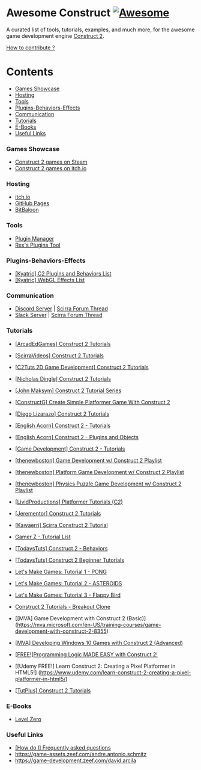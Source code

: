 # Awesome Construct [![Awesome](https://cdn.rawgit.com/sindresorhus/awesome/d7305f38d29fed78fa85652e3a63e154dd8e8829/media/badge.svg)](https://github.com/sindresorhus/awesome)
A curated list of tools, tutorials, examples, and much more, for the awesome game development engine [Construct 2](https://www.scirra.com/construct2).

[How to contribute ?](https://github.com/armaldio/awesome-construct/blob/master/Contribute.md)

# Contents

- [Games Showcase](#games-showcase)
- [Hosting](#hosting)
- [Tools](#tools)
- [Plugins-Behaviors-Effects](#add-onlist)
- [Communication](#communication)
- [Tutorials](#tutorials)
- [E-Books](#ebooks)
- [Useful Links](#usefullinks)

### Games Showcase
* [Construct 2 games on Steam](http://steamcommunity.com/sharedfiles/filedetails/?id=103535227)
* [Construct 2 games on itch.io](https://itch.io/games/tag-construct-2)

### Hosting
* [itch.io](http://www.itch.io)
* [GitHub Pages](http://pages.github.com)
* [BitBaloon](https://www.bitballoon.com)

### Tools
* [Plugin Manager](https://armaldio.itch.io/construct-2-plugin-manager)
* [Rex's Plugins Tool](https://rexrainbow.github.io/C2RexDoc/c2rexplugins.weebly.com/index.html)

### Plugins-Behaviors-Effects
* [[Kyatric] C2 Plugins and Behaviors List](https://www.scirra.com/forum/viewtopic.php?t=65170&start=0)
* [[Kyatric] WebGL Effects List](https://www.scirra.com/forum/viewtopic.php?t=74374&start=0)

### Communication
* [Discord Server](https://discord.gg/8RJBHbX) | [Scirra Forum Thread](https://www.scirra.com/forum/there-is-a-construct-2-discord-server-chat-app-join-us_t181854)
* [Slack Server](https://scirra.slack.com) | [Scirra Forum Thread](https://www.scirra.com/forum/live-span-class-posthilit-chat-span-for-scirra-com_p1003130?#p1003130)

### Tutorials
* [[ArcadEdGames] Construct 2 Tutorials](https://www.youtube.com/playlist?list=PLmyh0_jcCzcoPTgHkm4CJSw_sdK5lPSb_)
* [[ScirraVideos] Construct 2 Tutorials](https://www.youtube.com/user/ScirraVideos/playlists)
* [[C2Tuts 2D Game Development] Construct 2 Tutorials](https://www.youtube.com/playlist?list=PLGdBDrsyOPm9XGiq1w_8DvbEQbHmkn7fx)
* [[Nicholas Dingle] Construct 2 Tutorials](https://www.youtube.com/playlist?list=PLsJBMeqEdtggBJBiuX8bnF10ewHjdE20e)
* [[John Maksym] Construct 2 Tutorial Series](https://www.youtube.com/playlist?list=PLq6aUvz66jtfnuyOKnPXO5dZly6CB8naA)
* [[ConstructG] Create Simple Platformer Game With Construct 2](https://www.youtube.com/playlist?list=PLxwakQrJudt_NQlMp6oVuBdB-WIDKgoQ3)
* [[Diego Lizarazo] Construct 2 Tutorials](https://www.youtube.com/user/kanedarkon/videos?view=0&flow=grid&sort=da)
* [[English Acorn] Construct 2 - Tutorials](https://www.youtube.com/playlist?list=PLusL6SZZRaWr4zqm6GrQHmOuShwtypRJ5)
* [[English Acorn] Construct 2 - Plugins and Objects](https://www.youtube.com/playlist?list=PLusL6SZZRaWqP6UmVPs9Ml8BRo2t-wvnT)
* [[Game Development] Construct 2 - Tutorials](https://www.youtube.com/channel/UCCR955dujboBxEN2VJlZwJw/playlists)
* [[thenewboston] Game Development w/ Construct 2 Playlist](https://www.youtube.com/playlist?list=PL6gx4Cwl9DGAfHxsK6bji7trLS-N0nKF-)
* [[thenewboston] Platform Game Development w/ Construct 2 Playlist](https://www.youtube.com/playlist?list=PL6gx4Cwl9DGAp287UuTE0-K7Ty-b8rGAX)
* [[thenewboston] Physics Puzzle Game Development w/ Construct 2 Playlist](https://www.youtube.com/playlist?list=PL6gx4Cwl9DGDexNbWi0uPBP6buduUZO3Q)
* [[LividProductions] Platformer Tutorials (C2)](https://www.youtube.com/playlist?list=PLz66pfeeD4TcPN9kO7JlqiITpgi_WWgn7)
* [[Jerementor] Construct 2 Tutorials](https://www.youtube.com/channel/UCQkYeiHm9URZsa7nugUg1lw/playlists)
* [[Kawaerri] Scirra Construct 2 Tutorial](https://www.youtube.com/playlist?list=PLdn9X5UVD8H1dEcWVjYU9E5fbpPGjZnQv)
* [Gamer Z - Tutorial List](https://www.youtube.com/channel/UCXIcG5r9W_Iw6dui35g9oLQ/playlists)
* [[TodaysTuts] Construct 2 - Behaviors](https://www.youtube.com/playlist?list=PLO3K3VFvlU6B1InGyrx7Iz7w_MDizWlXK)
* [[TodaysTuts] Construct 2 Beginner Tutorials](https://www.youtube.com/playlist?list=PLO3K3VFvlU6BQmqo9WUARO4SboaKgcR3V)
* [Let's Make Games: Tutorial 1 - PONG](https://www.youtube.com/watch?v=cvItNHEMB80)
* [Let's Make Games: Tutorial 2 - ASTEROIDS](https://www.youtube.com/watch?v=nYULTk2BpKY)
* [Let's Make Games: Tutorial 3 - Flappy Bird](https://www.youtube.com/watch?v=eBccn1qMB_U)
* [Construct 2 Tutorials - Breakout Clone](https://www.youtube.com/playlist?list=PL59F92017DA9887DB)
* [[MVA] Game Development with Construct 2 (Basic)] (https://mva.microsoft.com/en-US/training-courses/game-development-with-construct-2-8355)
* [[MVA] Developing Windows 10 Games with Construct 2 (Advanced)](https://mva.microsoft.com/en-US/training-courses/developing-windows-10-games-with-construct-2-16335)
* [[FREE!]Programming Logic MADE EASY with Construct 2!](https://www.jerementor.com/programming-logic-made-easy-with-construct-2.html)

* [[Udemy FREE!] Learn Construct 2: Creating a Pixel Platformer in HTML5!] (https://www.udemy.com/learn-construct-2-creating-a-pixel-platformer-in-html5/)

* [[TutPlus] Construct 2 Tutorials](https://gamedevelopment.tutsplus.com/categories/construct-2)

### E-Books
* [Level Zero](https://www.scirra.com/blog/172/level-zero-free-construct-2-book)

### Useful Links
* [[How do I] Frequently asked questions](https://www.scirra.com/forum/viewtopic.php?t=63692&start=0)
* https://game-assets.zeef.com/andre.antonio.schmitz
* https://game-development.zeef.com/david.arcila








